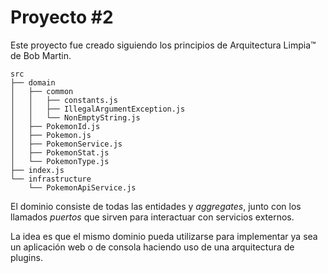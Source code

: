 # Proyecto #2

Este proyecto fue creado siguiendo los principios de Arquitectura Limpia™ de
Bob Martin.

```
src
├── domain
│   ├── common
│   │   ├── constants.js
│   │   ├── IllegalArgumentException.js
│   │   └── NonEmptyString.js
│   ├── PokemonId.js
│   ├── Pokemon.js
│   ├── PokemonService.js
│   ├── PokemonStat.js
│   └── PokemonType.js
├── index.js
└── infrastructure
    └── PokemonApiService.js
```

El dominio consiste de todas las entidades y _aggregates_, junto con los llamados _puertos_
que sirven para interactuar con servicios externos.

La idea es que el mismo dominio pueda utilizarse para implementar ya sea un aplicación web o
de consola haciendo uso de una arquitectura de plugins.
